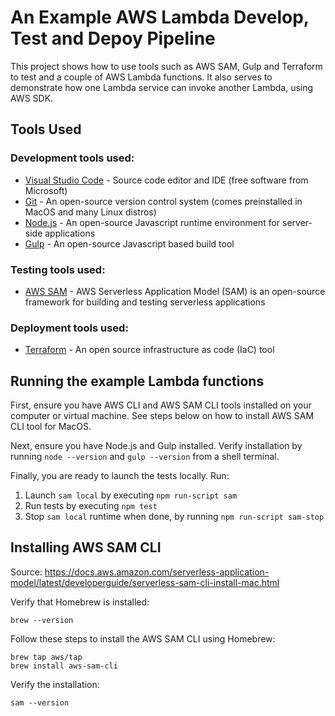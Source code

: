 # An Example AWS Lambda Develop, Test and Depoy Pipeline

This project shows how to use tools such as AWS SAM, Gulp and Terraform to test and a couple 
of AWS Lambda functions. It also serves to demonstrate how one Lambda service can invoke another 
Lambda, using AWS SDK. 

## Tools Used

### Development tools used: 
* [Visual Studio Code](https://code.visualstudio.com) - Source code editor and IDE (free software 
from Microsoft)
* [Git](https://git-scm.com) - An open-source version control system (comes preinstalled in MacOS 
and many Linux distros)
* [Node.js]() - An open-source Javascript runtime environment for server-side applications
* [Gulp](https://gulpjs.com) - An open-source Javascript based build tool 

### Testing tools used: 
* [AWS SAM](https://aws.amazon.com/serverless/sam/) - AWS Serverless Application Model (SAM) is 
an open-source framework for building and testing serverless applications

### Deployment tools used: 
* [Terraform](https://www.terraform.io) - An open source infrastructure as code (IaC) tool

## Running the example Lambda functions

First, ensure you have AWS CLI and AWS SAM CLI tools installed on your computer or virtual machine. 
See steps below on how to install AWS SAM CLI tool for MacOS. 

Next, ensure you have Node.js and Gulp installed. Verify installation by running `node --version` 
and `gulp --version` from a shell terminal. 

Finally, you are ready to launch the tests locally. Run: 
1. Launch `sam local` by executing `npm run-script sam`
2. Run tests by executing `npm test`
3. Stop `sam local` runtime when done, by running `npm run-script sam-stop`

## Installing AWS SAM CLI
Source: https://docs.aws.amazon.com/serverless-application-model/latest/developerguide/serverless-sam-cli-install-mac.html

Verify that Homebrew is installed:
```
brew --version
```

Follow these steps to install the AWS SAM CLI using Homebrew:
```
brew tap aws/tap
brew install aws-sam-cli
```

Verify the installation:
```
sam --version
```
